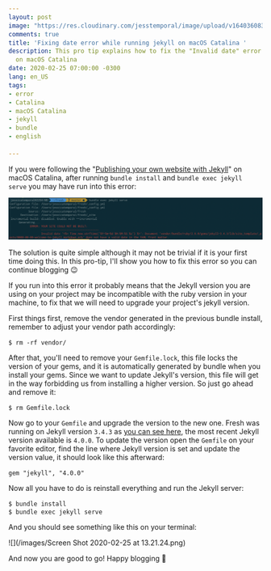 ```yaml
---
layout: post
image: "https://res.cloudinary.com/jesstemporal/image/upload/v1640360836/covers/pro_tip_voc9gk.png"
comments: true
title: 'Fixing date error while running jekyll on macOS Catalina '
description: This pro tip explains how to fix the "Invalid date" error you may see
  on macOS Catalina
date: 2020-02-25 07:00:00 -0300
lang: en_US
tags:
- error
- Catalina
- macOS Catalina
- jekyll
- bundle
- english

---
```

If you were following the "[Publishing your own website with Jekyll](https://jtemporal.com/publishing-a-website-with-jekyll/)" on macOS Catalina, after running `bundle install` and `bundle exec jekyll serve` you may have run into this error:

![](/images/invalid_date_macos_catalina.png)

The solution is quite simple although it may not be trivial if it is your first time doing this. In this pro-tip, I'll show you how to fix this error so you can continue blogging 😉

If you run into this error it probably means that the Jekyll version you are using on your project may be incompatible with the ruby version in your machine, to fix that we will need to upgrade your project's jekyll version.

First things first, remove the vendor generated in the previous bundle install, remember to adjust your vendor path accordingly:

    $ rm -rf vendor/

After that, you'll need to remove your `Gemfile.lock`, this file locks the version of your gems, and it is automatically generated by bundle when you install your gems. Since we want to update Jekyll's version, this file will get in the way forbidding us from installing a higher version. So just go ahead and remove it:

    $ rm Gemfile.lock

Now go to your `Gemfile` and upgrade the version to the new one. Fresh was running on Jekyll version `3.4.3` as [you can see here](https://github.com/artemsheludko/fresh/blob/3395a9f3c5988d43fe4143510ec49d405a8d0928/Gemfile#L4), the most recent Jekyll version available is `4.0.0`. To update the version open the `Gemfile` on your favorite editor, find the line where Jekyll version is set and update the version value, it should look like this afterward:

    gem "jekyll", "4.0.0"

Now all you have to do is reinstall everything and run the Jekyll server:

    $ bundle install
    $ bundle exec jekyll serve

And you should see something like this on your terminal:

![](/images/Screen Shot 2020-02-25 at 13.21.24.png)

And now you are good to go! Happy blogging 🎉
